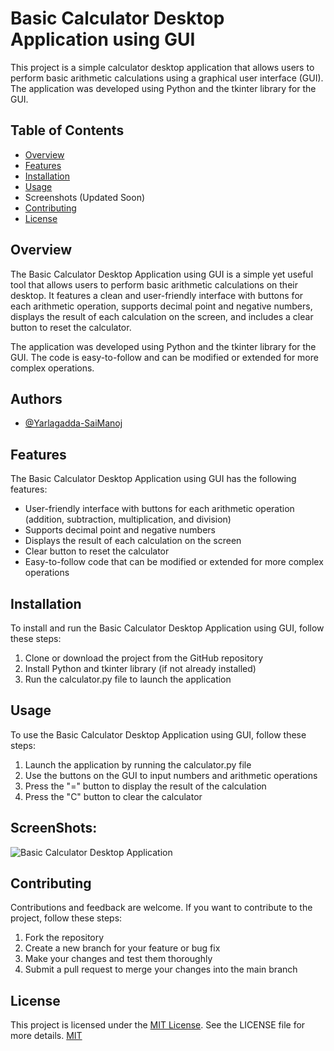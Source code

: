 # Basic Calculator Desktop Application using GUI

This project is a simple calculator desktop application that allows users to perform basic arithmetic calculations using a graphical user interface (GUI). The application was developed using Python and the tkinter library for the GUI.


## Table of Contents
 
   * [Overview](https://github.com/Yarlagadda-saimanoj/Basic-Calculator-Desktop-Application-using-GUI/tree/main#overview)
   * [Features](https://github.com/Yarlagadda-saimanoj/Basic-Calculator-Desktop-Application-using-GUI#features)
   * [Installation](https://github.com/Yarlagadda-saimanoj/Basic-Calculator-Desktop-Application-using-GUI#installation)
   * [Usage](https://github.com/Yarlagadda-saimanoj/Basic-Calculator-Desktop-Application-using-GUI#usage)
   * Screenshots (Updated Soon)
   * [Contributing](https://github.com/Yarlagadda-saimanoj/Basic-Calculator-Desktop-Application-using-GUI#contributing)
   * [License](https://github.com/Yarlagadda-saimanoj/Basic-Calculator-Desktop-Application-using-GUI#license)
## Overview

The Basic Calculator Desktop Application using GUI is a simple yet useful tool that allows users to perform basic arithmetic calculations on their desktop. It features a clean and user-friendly interface with buttons for each arithmetic operation, supports decimal point and negative numbers, displays the result of each calculation on the screen, and includes a clear button to reset the calculator.

The application was developed using Python and the tkinter library for the GUI. The code is easy-to-follow and can be modified or extended for more complex operations.
## Authors

- [@Yarlagadda-SaiManoj](https://github.com/Yarlagadda-saimanoj)


## Features
   The Basic Calculator Desktop Application using GUI has the following features:

* User-friendly interface with buttons for each arithmetic operation (addition, subtraction, multiplication, and division)
* Supports decimal point and negative numbers
* Displays the result of each calculation on the screen
* Clear button to reset the calculator
* Easy-to-follow code that can be modified or extended for more complex operations
## Installation

To install and run the Basic Calculator Desktop Application using GUI, follow these steps:

  1. Clone or download the project from the GitHub repository
  2. Install Python and tkinter library (if not already installed)
  3. Run the calculator.py file to launch the application
## Usage

To use the Basic Calculator Desktop Application using GUI, follow these steps:

1. Launch the application by running the calculator.py file
2. Use the buttons on the GUI to input numbers and arithmetic operations
3. Press the "=" button to display the result of the calculation
4. Press the "C" button to clear the calculator
## ScreenShots:
![Basic Calculator Desktop Application](https://user-images.githubusercontent.com/98306116/227134464-a2957123-4643-407d-9bb0-e6ef258a327d.png)


## Contributing

Contributions and feedback are welcome. If you want to contribute to the project, follow these steps:

  1. Fork the repository
  2. Create a new branch for your feature or bug fix
  3. Make your changes and test them thoroughly
4. Submit a pull request to merge your changes into the main branch


## License
This project is licensed under the [MIT License](https://github.com/Yarlagadda-saimanoj/Basic-Calculator-Desktop-Application-using-GUI/blob/main/LICENSE). See the LICENSE file for more details.
[MIT](https://choosealicense.com/licenses/mit/)

